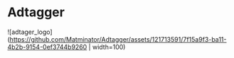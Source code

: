 # Adtagger

![adtager_logo](https://github.com/Matminator/Adtagger/assets/121713591/7f15a9f3-ba11-4b2b-9154-0ef3744b9260 | width=100)

